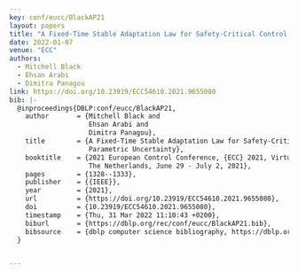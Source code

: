```yaml
---
key: conf/eucc/BlackAP21
layout: papers
title: "A Fixed-Time Stable Adaptation Law for Safety-Critical Control under Parametric Uncertainty."
date: 2022-01-07
venue: "ECC"
authors:
  - Mitchell Black
  - Ehsan Arabi
  - Dimitra Panagou
link: https://doi.org/10.23919/ECC54610.2021.9655080
bib: |-
  @inproceedings{DBLP:conf/eucc/BlackAP21,
    author       = {Mitchell Black and
                    Ehsan Arabi and
                    Dimitra Panagou},
    title        = {A Fixed-Time Stable Adaptation Law for Safety-Critical Control under
                    Parametric Uncertainty},
    booktitle    = {2021 European Control Conference, {ECC} 2021, Virtual Event / Delft,
                    The Netherlands, June 29 - July 2, 2021},
    pages        = {1328--1333},
    publisher    = {{IEEE}},
    year         = {2021},
    url          = {https://doi.org/10.23919/ECC54610.2021.9655080},
    doi          = {10.23919/ECC54610.2021.9655080},
    timestamp    = {Thu, 31 Mar 2022 11:10:43 +0200},
    biburl       = {https://dblp.org/rec/conf/eucc/BlackAP21.bib},
    bibsource    = {dblp computer science bibliography, https://dblp.org}
  }


---
```

